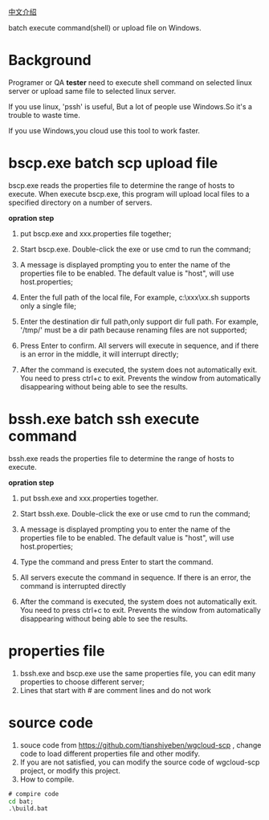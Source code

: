 [中文介绍](README-Chinese.md)



batch execute command(shell) or upload file on Windows.


# Background

Programer or QA **tester** need to execute shell command on selected linux server or upload same file to selected linux server.

If you use linux, 'pssh' is useful, But a lot of people use Windows.So it's a  trouble to waste time.

If you use Windows,you cloud use this tool to work faster.



# bscp.exe batch scp upload file

 bscp.exe reads the properties file to determine the range of hosts to execute. When execute bscp.exe, this program will upload local files to a specified directory on a number of servers.



**opration step**



1. put bscp.exe and xxx.properties file together;

2. Start bscp.exe. Double-click the exe or use cmd to run the command;

3. A message is displayed prompting you to enter the name of the properties file to be enabled. The default value is "host", will use host.properties;

4. Enter the full path of the local file, For example, c:\xxx\xx.sh supports only a single file;

5. Enter the destination dir full path,only support dir full path. For example, '/tmp/' must be a dir path because renaming files are not supported;

6. Press Enter to confirm. All servers will execute in sequence, and if there is an error in the middle, it will interrupt directly;

7. After the command is executed, the system does not automatically exit. You need to press ctrl+c to exit. Prevents the window from automatically disappearing without being able to see the results.

 

# bssh.exe batch ssh execute command
 

bssh.exe reads the properties file to determine the range of hosts to execute. 



**opration step**



1. put bssh.exe and xxx.properties together.

2. Start bssh.exe. Double-click the exe or use cmd to run the command;

3. A message is displayed prompting you to enter the name of the properties file to be enabled. The default value is "host", will use host.properties;

4. Type the command and press Enter to start the command.

5. All servers execute the command in sequence. If there is an error, the command is interrupted directly

6. After the command is executed, the system does not automatically exit. You need to press ctrl+c to exit. Prevents the window from automatically disappearing without being able to see the results.

 



# properties file
1. bssh.exe and bscp.exe use the same properties file, you can edit many properties to choose different server;
2. Lines that start with # are comment lines and do not work

# 

# source code

1. souce code from  https://github.com/tianshiyeben/wgcloud-scp , change code to load different properties file and other modify.
2. If you are not satisfied, you can modify the source code of wgcloud-scp project, or modify this project.
3. How to compile.
```bat
# compire code
cd bat;
.\build.bat
```
